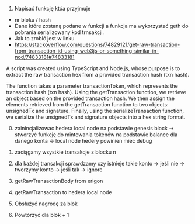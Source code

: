 1. Napisać funkcję któa przyjmuje

- nr bloku / hash
- Dane które zostaną podane w funkcji a funkcja ma wykorzystać geth do pobrania serializowany kod trnsakcji.
- Jak to zrobić jest w linku
- https://stackoverflow.com/questions/74829121/get-raw-transaction-from-transaction-id-using-web3js-or-something-similar-in-nod/74833181#74833181

A script was created using TypeScript and Node.js, whose purpose is to extract the raw transaction hex from a provided transaction hash (txn hash).

The function takes a parameter transactionToken, which represents the transaction hash (txn hash).
Using the getTransaction function, we retrieve an object based on the provided transaction hash.
We then assign the elements retrieved from the getTransaction function to two objects: unsignedTx and signature.
Finally, using the serializeTransaction function, we serialize the unsignedTx and signature objects into a hex string format.

0. zainincjalizowac hedera local node na podstawie genesis block
   -> stworzyć funkcję do mintowania tokenów na podstawie balance dla danego konta
   -> local node hedery powinien mieć debug

1. zaciągamy wsystkie transakcje z blocku n
2. dla każdej transakcji sprawdzamy czy istnieje takie konto
   -> jeśli nie -> tworzymy konto
   -> jeśli tak -> ignore
3. getRawTransactionBody from erigon
4. getRawTransaction to hedera local node
5. Obsłużyć nagrodę za blok
6. Powtórzyć dla blok + 1
